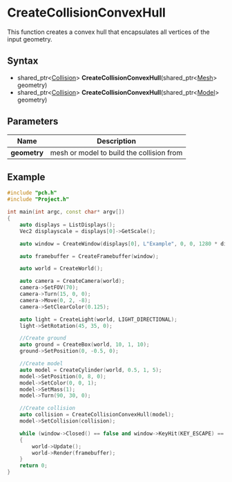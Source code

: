 # CreateCollisionConvexHull #
This function creates a convex hull that encapsulates all vertices of the input geometry.

## Syntax ##
- shared_ptr<[Collision](CPP_Collision.md)\> **CreateCollisionConvexHull**(shared_ptr<[Mesh](CPP_Mesh.md)\> geometry)
- shared_ptr<[Collision](CPP_Collision.md)\> **CreateCollisionConvexHull**(shared_ptr<[Model](CPP_Model.md)\> geometry)

## Parameters ##
|Name|Description|
|-|-|
|**geometry**|mesh or model to build the collision from|

## Example ##
```c++
#include "pch.h"
#include "Project.h"

int main(int argc, const char* argv[])
{
    auto displays = ListDisplays();
    Vec2 displayscale = displays[0]->GetScale();

    auto window = CreateWindow(displays[0], L"Example", 0, 0, 1280 * displayscale.x, 720 * displayscale.y);

    auto framebuffer = CreateFramebuffer(window);

    auto world = CreateWorld();

    auto camera = CreateCamera(world);
    camera->SetFOV(70);
    camera->Turn(15, 0, 0);
    camera->Move(0, 2, -8);
    camera->SetClearColor(0.125);

    auto light = CreateLight(world, LIGHT_DIRECTIONAL);
    light->SetRotation(45, 35, 0);

    //Create ground
    auto ground = CreateBox(world, 10, 1, 10);
    ground->SetPosition(0, -0.5, 0);

    //Create model
    auto model = CreateCylinder(world, 0.5, 1, 5);
    model->SetPosition(0, 8, 0);
    model->SetColor(0, 0, 1);
    model->SetMass(1);
    model->Turn(90, 30, 0);

    //Create collision
    auto collision = CreateCollisionConvexHull(model);
    model->SetCollision(collision);

    while (window->Closed() == false and window->KeyHit(KEY_ESCAPE) == false)
    {
        world->Update();
        world->Render(framebuffer);
    }
    return 0;
}
```
